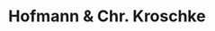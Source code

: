 ---
title: "Hofmann & Chr. Kroschke"
url: /wuerzburg/hofmann-und-chr-kroschke/
shop: Beschriftungen
---